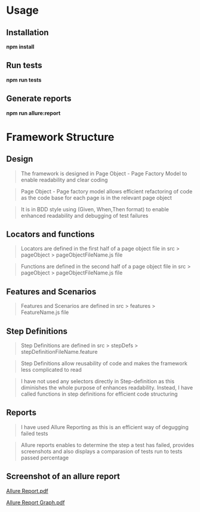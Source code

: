 # Usage

## Installation

**npm install**

## Run tests

**npm run tests**

## Generate reports

**npm run allure:report**

# Framework Structure

## Design

> The framework is designed in Page Object - Page Factory Model to enable readability and clear coding

> Page Object - Page factory model allows efficient refactoring of code as the code base for each page is in the relevant page object

> It is in BDD style using (Given, When,Then format) to enable enhanced readability and debugging of test failures  

## Locators and functions

> Locators are defined in the first half of a page object file in src > pageObject > pageObjectFileName.js file

> Functions are defined in the second half of a page object file in src > pageObject > pageObjectFileName.js file

## Features and Scenarios
> Features and Scenarios are defined in src > features > FeatureName.js file

## Step Definitions
> Step Definitions are defined in src > stepDefs > stepDefinitionFileName.feature

> Step Definitions allow reusability of code and makes the framework less complicated to read

> I have not used any selectors directly in Step-definition as this diminishes the whole purpose of enhances readability. Instead, I have called functions in step definitions for efficient code structuring

## Reports
> I have used Allure Reporting as this is an efficient way of degugging failed tests

> Allure reports enables to determine the step a test has failed, provides screenshots and also displays a comparasion of tests run to tests passed percentage

## Screenshot of an allure report
[Allure Report.pdf](https://github.com/desaikeyur7/which-test-framework/files/4708034/Allure.Report.pdf)

[Allure Report Graph.pdf](https://github.com/desaikeyur7/which-test-framework/files/4708038/Allure.Report.Graph.pdf)
